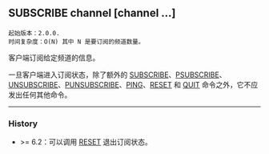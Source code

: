 ## SUBSCRIBE channel [channel ...]

    起始版本：2.0.0.
    时间复杂度：O(N) 其中 N 是要订阅的频道数量。

客户端订阅给定频道的信息。

一旦客户端进入订阅状态，除了额外的 [SUBSCRIBE](subscribe.md)、[PSUBSCRIBE](psubscribe.md)、[UNSUBSCRIBE](unsubscribe.md)、[PUNSUBSCRIBE](punsubscribe.md)、[PING](ping.md)、[RESET](reset.md) 和 [QUIT](quit.md) 命令之外，它不应发出任何其他命令。

---

### History

- &gt;= 6.2：可以调用 [RESET](reset.md) 退出订阅状态。

